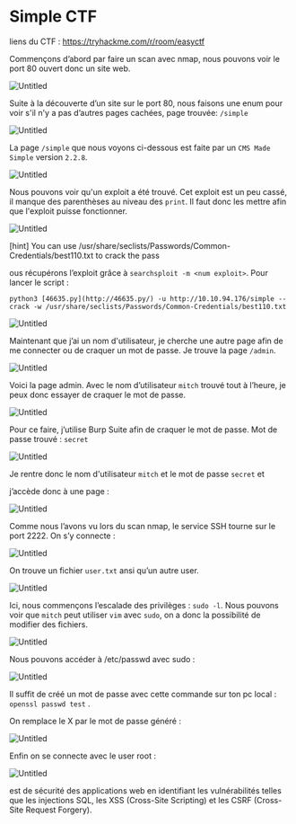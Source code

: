 # Simple CTF

liens du CTF : https://tryhackme.com/r/room/easyctf

Commençons d’abord par faire un scan avec nmap, nous pouvons voir le port 80 ouvert donc un site web.

![Untitled](https://github.com/ellidaan/Tryhackme/blob/main/Simple%20CTF/assets/Untitled.png)

Suite à la découverte d’un site sur le port 80, nous faisons une enum 
pour voir s'il n'y a pas d’autres pages cachées, page trouvée:  `/simple`

![Untitled](https://github.com/ellidaan/Tryhackme/blob/main/Simple%20CTF/assets/Untitled2.png)

La page `/simple` que nous voyons ci-dessous est faite par un `CMS Made Simple` version `2.2.8`.

![Untitled](https://github.com/ellidaan/Tryhackme/blob/main/Simple%20CTF/assets/Untitled3.png)

Nous pouvons voir qu'un exploit a été trouvé. Cet exploit est un peu cassé, il manque des parenthèses au niveau des `print`. Il faut donc les mettre afin que l'exploit puisse fonctionner.

![Untitled](https://github.com/ellidaan/Tryhackme/blob/main/Simple%20CTF/assets/Untitled4.png)

[hint] You can use /usr/share/seclists/Passwords/Common-Credentials/best110.txt to crack the pass

ous récupérons l’exploit grâce à `searchsploit -m <num exploit>`. Pour lancer le script :

`python3 [46635.py](http://46635.py/) -u http://10.10.94.176/simple --crack -w /usr/share/seclists/Passwords/Common-Credentials/best110.txt`

![Untitled](https://github.com/ellidaan/Tryhackme/blob/main/Simple%20CTF/assets/Untitled5.png)

Maintenant que j’ai un nom d'utilisateur, je cherche une autre page afin de me connecter ou de craquer un mot de passe. Je trouve la page `/admin`.

![Untitled](https://github.com/ellidaan/Tryhackme/blob/main/Simple%20CTF/assets/Untitled6.png)

Voici la page admin. Avec le nom d’utilisateur `mitch` trouvé tout à l’heure, je peux donc essayer de craquer le mot de passe.

![Untitled](https://github.com/ellidaan/Tryhackme/blob/main/Simple%20CTF/assets/Untitled7.png)

Pour ce faire, j’utilise Burp Suite afin de craquer le mot de passe. Mot de passe trouvé : `secret`

![Untitled](https://github.com/ellidaan/Tryhackme/blob/main/Simple%20CTF/assets/Untitled8.png)

Je rentre donc le nom d'utilisateur `mitch` et le mot de passe `secret` et 

j’accède donc à une page :

![Untitled](https://github.com/ellidaan/Tryhackme/blob/main/Simple%20CTF/assets/Untitled9.png)

Comme nous l’avons vu lors du scan nmap, le service SSH tourne sur le port 2222. On s’y connecte :

![Untitled](https://github.com/ellidaan/Tryhackme/blob/main/Simple%20CTF/assets/Untitled10.png)

On trouve un fichier `user.txt` ansi qu’un autre user.

![Untitled](https://github.com/ellidaan/Tryhackme/blob/main/Simple%20CTF/assets/Untitled11.png)

Ici, nous commençons l’escalade des privilèges : `sudo -l`. Nous pouvons voir que `mitch` peut utiliser `vim` avec `sudo`, on a donc la possibilité de modifier des fichiers.

![Untitled](https://github.com/ellidaan/Tryhackme/blob/main/Simple%20CTF/assets/Untitled13.png)

Nous pouvons accéder à /etc/passwd avec sudo :

![Untitled](https://github.com/ellidaan/Tryhackme/blob/main/Simple%20CTF/assets/Untitled14.png)

Il suffit de créé un mot de passe avec cette commande sur ton pc local :  `openssl passwd test` .

On remplace le X par le mot de passe généré : 

![Untitled](https://github.com/ellidaan/Tryhackme/blob/main/Simple%20CTF/assets/Untitled15.png)

Enfin on se connecte avec le user root :

![Untitled](https://github.com/ellidaan/Tryhackme/blob/main/Simple%20CTF/assets/Untitled16.png)

est de sécurité des applications web en identifiant les vulnérabilités telles que les injections SQL, les XSS (Cross-Site Scripting) et les CSRF (Cross-Site Request Forgery).
